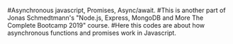 #Asynchronous javascript, Promises, Async/await.
#This is another part of Jonas Schmedtmann's "Node.js, Express, MongoDB and More The Complete Bootcamp 2019" course.
#Here this codes are about how asynchronous functions and promises work in Javascript.
